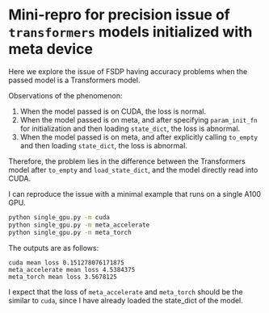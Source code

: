 # Mini-repro for precision issue of `transformers` models initialized with meta device

Here we explore the issue of FSDP having accuracy problems when the passed model is a Transformers model.

Observations of the phenomenon:

1. When the model passed is on CUDA, the loss is normal.
2. When the model passed is on meta, and after specifying `param_init_fn` for initialization and then loading `state_dict`, the loss is abnormal.
3. When the model passed is on meta, and after explicitly calling `to_empty` and then loading `state_dict`, the loss is abnormal.

Therefore, the problem lies in the difference between the Transformers model after `to_empty` and `load_state_dict`, and the model directly read into CUDA.

I can reproduce the issue with a minimal example that runs on a single A100 GPU.

```bash
python single_gpu.py -m cuda
python single_gpu.py -m meta_accelerate
python single_gpu.py -m meta_torch
```

The outputs are as follows:

```
cuda mean loss 0.151278076171875
meta_accelerate mean loss 4.5384375
meta_torch mean loss 3.5678125
```

I expect that the loss of `meta_accelerate` and `meta_torch` should be the similar to `cuda`, since I have already loaded the state_dict of the model.
